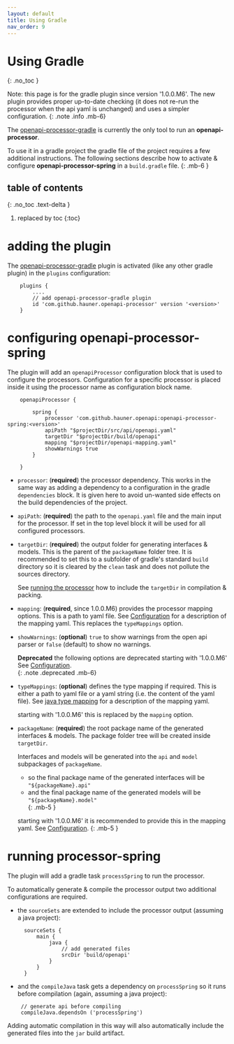 ```yaml
---
layout: default
title: Using Gradle
nav_order: 9
---
```


# Using Gradle
{: .no_toc }

Note: this page is for the gradle plugin since version '1.0.0.M6'. The new plugin provides proper
up-to-date checking (it does not re-run the processor when the api yaml is unchanged) and uses a
simpler configuration.
{: .note .info .mb-6}


The [openapi-processor-gradle][oap-gradle] is currently the only tool to run an **openapi-processor**. 

To use it in a gradle project the gradle file of the project requires a few additional instructions.
The following sections describe how to activate & configure **openapi-processor-spring** in a
`build.gradle` file. 
{: .mb-6 }

## table of contents
{: .no_toc .text-delta }

1. replaced by toc
{:toc}


# adding the plugin

The [openapi-processor-gradle][oap-gradle] plugin is activated (like any other gradle plugin) in
 the `plugins` configuration: 

        plugins {
            ....
            // add openapi-processor-gradle plugin
            id 'com.github.hauner.openapi-processor' version '<version>'
        }
        
        
# configuring openapi-processor-spring

The plugin will add an `openapiProcessor` configuration block that is used to configure the processors.
Configuration for a specific processor is placed inside it using the processor name as configuration
block name.   

        openapiProcessor {

            spring {
                processor 'com.github.hauner.openapi:openapi-processor-spring:<version>'
                apiPath "$projectDir/src/api/openapi.yaml"
                targetDir "$projectDir/build/openapi"
                mapping "$projectDir/openapi-mapping.yaml"
                showWarnings true
            }        

        }

- `processor`: (**required**) the processor dependency. This works in the same way as adding a dependency
 to a configuration in the gradle `dependencies` block. It is given here to avoid un-wanted side effects
  on the build dependencies of the project.
        
- `apiPath`: (**required**) the path to the `openapi.yaml` file and the main input for the processor. If
set in the top level block it will be used for all configured processors.

- `targetDir`: (**required**) the output folder for generating interfaces & models. This is the parent
 of the `packageName` folder tree. It is recommended to set this to a subfolder of gradle's standard `build`
directory so it is cleared by the `clean` task and does not pollute the sources directory.
 
  See [running the processor][docs-running] how to include the `targetDir` in compilation & packing.  

- `mapping`: (**required**, since 1.0.0.M6) provides the processor mapping options. This is a path
 to yaml file. See [Configuration][docs-configuration] for a description of the mapping yaml. This replaces
 the `typeMappings` option. 

- `showWarnings`: (**optional**) `true` to show warnings from the open api parser or `false` (default) to
 show no warnings.


   **Deprecated** the following options are deprecated starting with '1.0.0.M6'
   See [Configuration][docs-configuration].  
   {: .note .deprecated .mb-6}

- `typeMappings`: (**optional**) defines the type mapping if required. This is either a path to yaml
 file or a yaml string (i.e. the content of the yaml file). See [java type mapping][docs-mapping] for a
 description of the mapping yaml. 
 
  starting with '1.0.0.M6' this is replaced by the `mapping` option.

- `packageName`: (**required**) the root package name of the generated interfaces & models. The package folder
 tree will be created inside `targetDir`. 
 
  Interfaces and models will be generated into the `api` and `model` subpackages of `packageName`.

  - so the final package name of the generated interfaces will be `"${packageName}.api"`  
  - and the final package name of the generated models will be `"${packageName}.model"`  
  {: .mb-5 }

  starting with '1.0.0.M6' it is recommended to provide this in the mapping yaml. See
  [Configuration][docs-configuration].
  {: .mb-5 }

# running processor-spring

The plugin will add a gradle task `processSpring` to run the processor. 

To automatically generate & compile the processor output two additional configurations are required.

- the `sourceSets` are extended to include the processor output (assuming a java project):

        sourceSets {
            main {
                java {
                    // add generated files
                    srcDir 'build/openapi'
                }
            }
        }
 
 
 - and the `compileJava` task gets a dependency on `processSpring` so it runs before compilation (again,
  assuming a java project):  

        // generate api before compiling
        compileJava.dependsOn ('processSpring')

Adding automatic compilation in this way will also automatically include the generated files into the
`jar` build artifact. 


[oap-gradle]: https://github.com/hauner/openapi-processor-gradle
[docs-mapping]: /openapi-processor-spring/mapping/
[docs-configuration]: /openapi-processor-spring/processor/configuration.html
[docs-running]: #running-processor-spring
